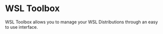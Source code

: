 # WSL Toolbox
WSL Toolbox allows you to manage your WSL Distributions through an easy to use interface.